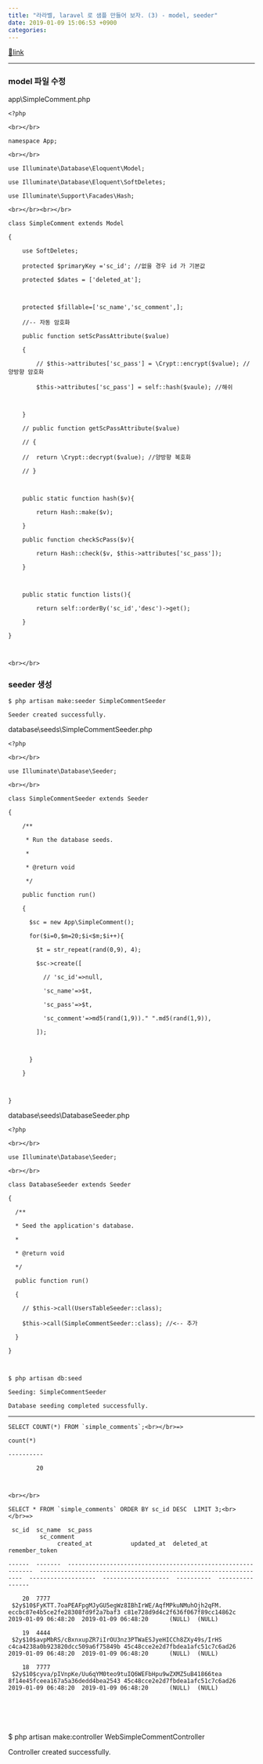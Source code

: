 ```yaml
---
title: "라라벨, laravel 로 샘플 만들어 보자. (3) - model, seeder"
date: 2019-01-09 15:06:53 +0900
categories: 
---
```

[🔗link](http://www.mins01.com/mh/tech/read/1242)
***


### model 파일 수정

app\SimpleComment.php

  
    <?php
    
    <br></br>
    
    namespace App;
    
    <br></br>
    
    use Illuminate\Database\Eloquent\Model;
    
    use Illuminate\Database\Eloquent\SoftDeletes;
    
    use Illuminate\Support\Facades\Hash;
    
    <br></br><br></br>
    
    class SimpleComment extends Model
    
    {
    
    	use SoftDeletes;
    
    	protected $primaryKey ='sc_id'; //없을 경우 id 가 기본값
    
    	protected $dates = ['deleted_at'];
    
    	
    
    	protected $fillable=['sc_name','sc_comment',];
    
    	//-- 자동 암호화
    
    	public function setScPassAttribute($value)
    
    	{
    
    		// $this->attributes['sc_pass'] = \Crypt::encrypt($value); //양방향 암호화
    
    		$this->attributes['sc_pass'] = self::hash($vaule); //해쉬
    
    		
    
    	}
    
    	// public function getScPassAttribute($value)
    
    	// {
    
    	// 	return \Crypt::decrypt($value); //양방향 복호화
    
    	// }
    
    	
    
    	public static function hash($v){
    
    		return Hash::make($v);
    
    	}
    
    	public function checkScPass($v){
    
    		return Hash::check($v, $this->attributes['sc_pass']);
    
    	}
    
    	
    
    	public static function lists(){
    
    		return self::orderBy('sc_id','desc')->get();
    
    	}
    
    }
    
    
    
    <br></br>
  
  
### seeder 생성

    $ php artisan make:seeder SimpleCommentSeeder
    
    Seeder created successfully.
    



database\seeds\SimpleCommentSeeder.php





    <?php
    
    <br></br>
    
    use Illuminate\Database\Seeder;
    
    <br></br>
    
    class SimpleCommentSeeder extends Seeder
    
    {
    
        /**
    
         * Run the database seeds.
    
         *
    
         * @return void
    
         */
    
        public function run()
    
        {
    
          $sc = new App\SimpleComment();
    
          for($i=0,$m=20;$i<$m;$i++){
    
            $t = str_repeat(rand(0,9), 4);
    
            $sc->create([
    
              // 'sc_id'=>null,
    
              'sc_name'=>$t,
    
              'sc_pass'=>$t,
    
              'sc_comment'=>md5(rand(1,9))." ".md5(rand(1,9)),
    
            ]);
    
    
    
          }
    
        }
    
    
    
    }
    
    
    
    
    

database\seeds\DatabaseSeeder.php



    <?php
    
    <br></br>
    
    use Illuminate\Database\Seeder;
    
    <br></br>
    
    class DatabaseSeeder extends Seeder
    
    {
    
      /**
    
      * Seed the application's database.
    
      *
    
      * @return void
    
      */
    
      public function run()
    
      {
    
        // $this->call(UsersTableSeeder::class);
    
        $this->call(SimpleCommentSeeder::class); //<-- 추가
    
      }
    
    }
    

  
    $ php artisan db:seed
    
    Seeding: SimpleCommentSeeder
    
    Database seeding completed successfully.
    

  
- - - - - -

    SELECT COUNT(*) FROM `simple_comments`;<br></br>=>
    
    count(*)  
    
    ----------
    
            20
    
    
    
    <br></br>
    
    SELECT * FROM `simple_comments` ORDER BY sc_id DESC  LIMIT 3;<br></br>=>
    
     sc_id  sc_name  sc_pass                                                       sc_comment                                                                  created_at           updated_at  deleted_at  remember_token  
    
    ------  -------  ------------------------------------------------------------  -----------------------------------------------------------------  -------------------  -------------------  ----------  ----------------
    
        20  7777     $2y$10$FyKTT.7oaPEAFpgMJyGU5egWz8IBhIrWE/AqfMPkuNMuhOjh2qFM.  eccbc87e4b5ce2fe28308fd9f2a7baf3 c81e728d9d4c2f636f067f89cc14862c  2019-01-09 06:48:20  2019-01-09 06:48:20      (NULL)  (NULL)          
    
        19  4444     $2y$10$avpMbRS/cBxnxupZR7iIrOU3nz3PTWaESJyeHICCh8ZXy49s/IrHS  c4ca4238a0b923820dcc509a6f75849b 45c48cce2e2d7fbdea1afc51c7c6ad26  2019-01-09 06:48:20  2019-01-09 06:48:20      (NULL)  (NULL)          
    
        18  7777     $2y$10$cyva/pIVnpKe/Uu6qYM0teo9tuIQ6WEFbHpu9wZXMZ5uB41866tea  8f14e45fceea167a5a36dedd4bea2543 45c48cce2e2d7fbdea1afc51c7c6ad26  2019-01-09 06:48:20  2019-01-09 06:48:20      (NULL)  (NULL)          
    
                                                                                                                                                                                                                            
    
    
    
    
    

  
  


$ php artisan make:controller WebSimpleCommentController

Controller created successfully.



  

